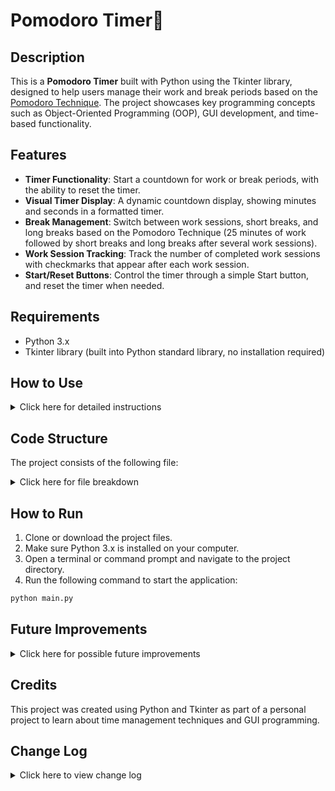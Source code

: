 # Pomodoro Timer🍅

## Description

This is a **Pomodoro Timer** built with Python using the Tkinter library, designed to help users manage their work and break periods based on the [Pomodoro Technique](https://en.wikipedia.org/wiki/Pomodoro_Technique). The project showcases key programming concepts such as Object-Oriented Programming (OOP), GUI development, and time-based functionality.

## Features

- **Timer Functionality**: Start a countdown for work or break periods, with the ability to reset the timer.
- **Visual Timer Display**: A dynamic countdown display, showing minutes and seconds in a formatted timer.
- **Break Management**: Switch between work sessions, short breaks, and long breaks based on the Pomodoro Technique (25 minutes of work followed by short breaks and long breaks after several work sessions).
- **Work Session Tracking**: Track the number of completed work sessions with checkmarks that appear after each work session.
- **Start/Reset Buttons**: Control the timer through a simple Start button, and reset the timer when needed.

## Requirements

- Python 3.x
- Tkinter library (built into Python standard library, no installation required)

## How to Use

<details>
<summary>Click here for detailed instructions</summary>

1. **Start the Application**:
   - Run the application by executing the `main.py` file with Python.
   - To start the app, simply execute the following command in the terminal:


2. **Input**:
- No input is required from the user except clicking the Start and Reset buttons.

3. **Functionality**:
- **Start**: Click the "Start" button to begin a work session. The timer will count down from 25 minutes (by default). 
- **Reset**: Click the "Reset" button to stop the timer, clear the checkmarks, and reset the timer to the default state (00:00).
- **Timer Behavior**: After every work session (25 minutes), a short break (5 minutes) will follow. After every 4th work session, a longer break (20 minutes) will occur.

</details>

## Code Structure

The project consists of the following file:

<details>
<summary>Click here for file breakdown</summary>

### `main.py`
- **Purpose**: Contains the main logic for the Pomodoro Timer application.
- **Key Functions**:
- `__init__()`: Initializes the GUI and sets up the initial timer values.
- `canvas_for_image()`: Creates the canvas with the tomato image and the timer text.
- `timer_text_label()`: Displays the "Timer" label above the timer.
- `check_mark_label()`: Displays a checkmark after completing a work session.
- `start_button()`: Creates the "Start" button to begin the timer.
- `reset_button()`: Creates the "Reset" button to stop and reset the timer.
- `count_down()`: Handles the countdown logic and updates the timer display.
- `reset_timer()`: Resets the timer to its initial state.
- `start_timer()`: Starts the timer for work or break sessions.
- `layout()`: Organizes all the GUI components.

</details>

## How to Run

1. Clone or download the project files.
2. Make sure Python 3.x is installed on your computer.
3. Open a terminal or command prompt and navigate to the project directory.
4. Run the following command to start the application:

```bash
python main.py
```

## Future Improvements

<details>
<summary>Click here for possible future improvements</summary>

- **Improvement 1**: Add sound notifications to signal the end of a work session or break.
- **Improvement 2**: Allow users to customize the length of work sessions, short breaks, and long breaks.
- **Improvement 3**: Add a progress bar to visually indicate the remaining time for each session.
- **Improvement 4**: Store session history (e.g., number of sessions completed, total work time, etc.).

</details>

## Credits

This project was created using Python and Tkinter as part of a personal project to learn about time management techniques and GUI programming.

## Change Log

<details>
<summary>Click here to view change log</summary>

### Version 1.0.0
- **Initial Release**: Basic Pomodoro Timer functionality with Start, Reset buttons and timer countdown.

### Bug Fixes
- Fixed issues with the timer running multiple times if the Start button is clicked repeatedly.
- Prevented overlapping timers when the Start button is clicked multiple times.

### Known Issues
- No audio notifications when the timer finishes.
- The timer display is static and doesn't visually show progress (yet).

</details>
